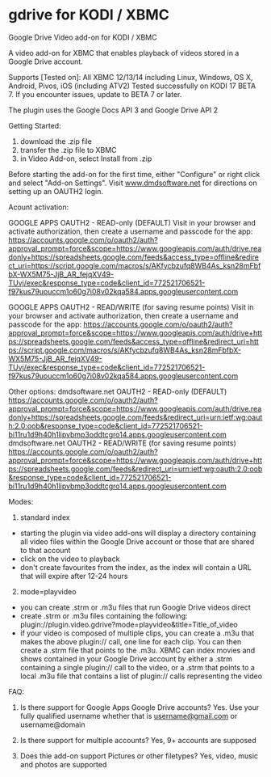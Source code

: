 gdrive for KODI / XBMC
======================

Google Drive Video add-on for KODI / XBMC

A video add-on for XBMC that enables playback of videos stored in a Google Drive account.

Supports [Tested on]:
All XBMC 12/13/14 including Linux, Windows, OS X, Android, Pivos, iOS (including ATV2)
Tested successfully on KODI 17 BETA 7.  If you encounter issues, update to BETA 7 or later.

The plugin uses the Google Docs API 3 and Google Drive API 2

Getting Started:
1) download the .zip file
2) transfer the .zip file to XBMC
3) in Video Add-on, select Install from .zip

Before starting the add-on for the first time, either "Configure" or right click and select "Add-on Settings".
Visit www.dmdsoftware.net for directions on setting up an OAUTH2 login.

Acount activation:

GOOGLE APPS OAUTH2 - READ-only (DEFAULT)
Visit in your browser and activate authorization, then create a username and passcode for the app:
https://accounts.google.com/o/oauth2/auth?approval_prompt=force&scope=https://www.googleapis.com/auth/drive.readonly+https://spreadsheets.google.com/feeds&access_type=offline&redirect_uri=https://script.google.com/macros/s/AKfycbzufq8WB4As_ksn28mFbfbX-WX5M75-JjB_AR_fejqXV49-TUvj/exec&response_type=code&client_id=772521706521-f97kus79uouccm1o60g7i08v02kqa584.apps.googleusercontent.com

GOOGLE APPS OAUTH2 - READ/WRITE (for saving resume points)
Visit in your browser and activate authorization, then create a username and passcode for the app:
https://accounts.google.com/o/oauth2/auth?approval_prompt=force&scope=https://www.googleapis.com/auth/drive+https://spreadsheets.google.com/feeds&access_type=offline&redirect_uri=https://script.google.com/macros/s/AKfycbzufq8WB4As_ksn28mFbfbX-WX5M75-JjB_AR_fejqXV49-TUvj/exec&response_type=code&client_id=772521706521-f97kus79uouccm1o60g7i08v02kqa584.apps.googleusercontent.com

Other options:
dmdsoftware.net OAUTH2 - READ-only (DEFAULT)
https://accounts.google.com/o/oauth2/auth?approval_prompt=force&scope=https://www.googleapis.com/auth/drive.readonly+https://spreadsheets.google.com/feeds&redirect_uri=urn:ietf:wg:oauth:2.0:oob&response_type=code&client_id=772521706521-bi11ru1d9h40h1lipvbmp3oddtcgro14.apps.googleusercontent.com
dmdsoftware.net OAUTH2 - READ/WRITE (for saving resume points)
https://accounts.google.com/o/oauth2/auth?approval_prompt=force&scope=https://www.googleapis.com/auth/drive+https://spreadsheets.google.com/feeds&redirect_uri=urn:ietf:wg:oauth:2.0:oob&response_type=code&client_id=772521706521-bi11ru1d9h40h1lipvbmp3oddtcgro14.apps.googleusercontent.com

Modes:
1) standard index
- starting the plugin via video add-ons will display a directory containing all video files within the Google Drive account or those that are shared to that account
- click on the video to playback
- don't create favourites from the index, as the index will contain a URL that will expire after 12-24 hours
2) mode=playvideo
- you can create .strm or .m3u files that run Google Drive videos direct
- create .strm or .m3u files containing the following: plugin://plugin.video.gdrive?mode=playvideo&amp;title=Title_of_video
- if your video is composed of multiple clips, you can create a .m3u that makes the above plugin:// call, one line for each clip.  You can then create a .strm file that points to the .m3u.  XBMC can index movies and shows contained in your Google Drive account by either a .strm containing a single plugin:// call to the video, or a .strm that points to a local .m3u file that contains a list of plugin:// calls representing the video

FAQ:

1) Is there support for Google Apps Google Drive accounts?
Yes.  Use your fully qualified username whether that is username@gmail.com or username@domain

2) Is there support for multiple accounts?
Yes, 9+ accounts are supposed

3) Does thie add-on support Pictures or other filetypes?
Yes, video, music and photos are supported


